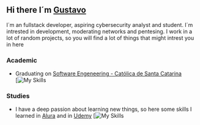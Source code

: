 ## Hi there I´m [Gustavo](https://github.com/GustavoSRodriguess)
I´m an  fullstack developer, aspiring cybersecurity analyst and student. I´m intrested in development, moderating networks and pentesing. I work in a lot of random projects, so you will find a lot of things that might intrest you in here

  
### **Academic**
- Graduating on [Software Engeneering - Católica de Santa Catarina](https://www.catolicasc.org.br)<br/>
[![My Skills](https://skillicons.dev/icons?i=vscode,cs,c,js,nodejs,html,css,mysql,unity) 

### **Studies**
- I have a deep passion about learning new things, so here some skills I learned in [Alura](https://www.alura.com.br) and in [Udemy](https://www.udemy.com)
[![My Skills](https://skillicons.dev/icons?i=react,tailwind,docker,git,github,dotnet,aws)
<!--
**GustavoSRodriguess/GustavoSRodriguess** is a ✨ _special_ ✨ repository because its `README.md` (this file) appears on your GitHub profile.

Here are some ideas to get you started:

- 🔭 I’m currently working on ...
- 🌱 I’m currently learning ...
- 👯 I’m looking to collaborate on ...
- 🤔 I’m looking for help with ...
- 💬 Ask me about ...
- 📫 How to reach me: ...
- 😄 Pronouns: ...
- ⚡ Fun fact: ...
-->
